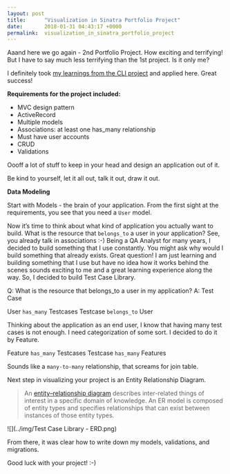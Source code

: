 ```yaml
---
layout: post
title:      "Visualization in Sinatra Portfolio Project"
date:       2018-01-31 04:43:17 +0000
permalink:  visualization_in_sinatra_portfolio_project
---
```



Aaand here we go again - 2nd Portfolio Project. How exciting and terrifying! But I have to say much less terrifying than the 1st project. Is it only me?

I definitely took [my learnings from the CLI project](http://mindthequality.com/cli_project_-lessonslearned) and applied here. Great success!

**Requirements for the project included:**

* MVC design pattern
* ActiveRecord
* Multiple models
* Associations: at least one has_many relationship
* Must have user accounts
* CRUD
* Validations

Oooff a lot of stuff to keep in your head and design an application out of it.

Be kind to yourself, let it all out, talk it out, draw it out.

**Data Modeling**

Start with Models - the brain of your application. From the first sight at the requirements, you see that you need a `User` model.

Now it’s time to think about what kind of application you actually want to build.
What is the resource that `belongs_to` a user in your application? See, you already talk in associations :-) 
Being a QA Analyst for many years, I decided to build something that I use constantly. You might ask why would I build something that already exists. Great question! I am just learning and building something that I use but have no idea how it works behind the scenes sounds exciting to me and a great learning experience along the way. So, I decided to build Test Case Library. 

Q: What is the resource that belongs_to a user in my application?
A: Test Case

User `has_many` Testcases
Testcase `belongs_to` User

Thinking about the application as an end user, I know that having many test cases is not enough. I need categorization of some sort. I decided to do it by Feature. 

Feature `has_many` Testcases
Testcase `has_many` Features

Sounds like a `many-to-many` relationship, that screams for join table. 

Next step in visualizing your project is an Entity Relationship Diagram. 

> An [entity–relationship diagram](https://en.wikipedia.org/wiki/Entity%E2%80%93relationship_model) describes inter-related things of interest in a specific domain of knowledge. An ER model is composed of entity types and specifies relationships that can exist between instances of those entity types.

![](../img/Test Case Library - ERD.png)

From there, it was clear how to write down my models, validations, and migrations. 

Good luck with your project! :-)


